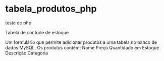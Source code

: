 # tabela_produtos_php
teste de php 

Tabela de controle de estoque


Um formulário que permite adicionar produtos a uma tabela no banco de dados MySQL.
Os produtos contém:
Nome 
Preço 
Quantidade em Estoque 
Descrição
Categoria 


